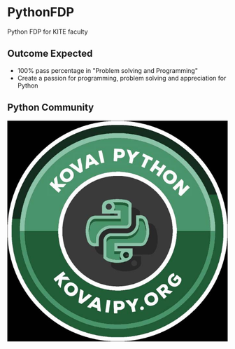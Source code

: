 # PythonFDP

Python FDP for KITE faculty

## Outcome Expected

* 100% pass percentage in "Problem solving and Programming" 
* Create a passion for programming, problem solving and appreciation for Python



## Python Community 

![](/assets/kovaiPyLogo.jpeg)

